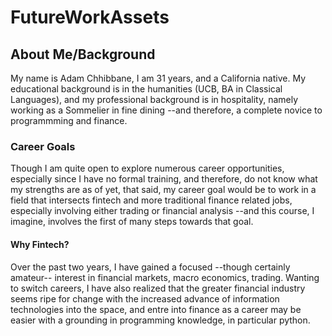 # FutureWorkAssets

## About Me/Background

My name is Adam Chhibbane, I am 31 years, and a California native. My educational background is in the humanities (UCB, BA in Classical Languages), and my professional background is in hospitality, namely working as a Sommelier in fine dining --and therefore, a complete novice to programmming and finance.

### Career Goals

Though I am quite open to explore numerous career opportunities, especially since I have no formal training, and therefore, do not know what my strengths are as of yet, that said, my career goal would be to work in a field that intersects fintech and more traditional finance related jobs, especially involving either trading or financial analysis --and this course, I imagine, involves the first of many steps towards that goal.

#### Why Fintech?

Over the past two years, I have gained a focused --though certainly amateur-- interest in financial markets, macro economics, trading. Wanting to switch careers, I have also realized that the greater financial industry seems ripe for change with the increased advance of information technologies into the space, and entre into finance as a career may be easier with a grounding in programming knowledge, in particular python. 
